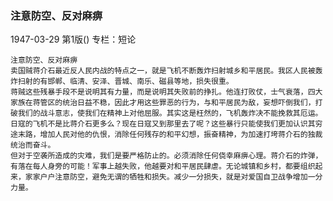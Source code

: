 ### 注意防空、反对麻痹

1947-03-29
第1版()
专栏：短论

    注意防空、反对麻痹
    卖国贼蒋介石最近反人民内战的特点之一，就是飞机不断轰炸扫射城乡和平居民。我区人民被轰炸扫射的有邯郸、临清、安泽、晋城、南乐、磁县等地，损失很重。
    蒋贼这些残暴手段不是说明其有力量，而是说明其失败前的挣扎。他连打败仗，士气衰落，四大家族在蒋管区的统治日益不稳，因此才用这些罪恶的行为，与和平居民为敌，妄想吓倒我们，打破我们的战斗意志，使我们在精神上对他屈服。其实这是枉然的，飞机轰炸决不能挽救其厄运。日寇的飞机不是比蒋介石更多么？现在日寇又到那里去了呢？这些暴行只能使我们更加认识其穷途末路，增加人民对他的仇恨，消除任何残存的和平幻想，振奋精神，为加速打垮蒋介石的独裁统治而奋斗。
    但对于空袭所造成的灾难，我们是要严格防止的。必须消除任何侥幸麻痹心理。蒋介石的炸弹，有落在每人身旁的可能！军事上越失败，他越要对和平居民肆虐。无论城镇和乡村，都要组织起来，家家户户注意防空，避免无谓的牺牲和损失。减少一分损失，就是对爱国自卫战争增加一分力量。
